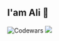 ## I'am Ali 👋

![Codewars](https://github.r2v.ch/codewars?user=aliyolalan)
![](https://leetcard.jacoblin.cool/aliyolalan)
